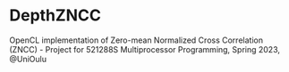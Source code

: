 # DepthZNCC
OpenCL implementation of Zero-mean Normalized Cross Correlation (ZNCC) - Project for 521288S Multiprocessor Programming, Spring 2023, @UniOulu
